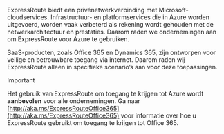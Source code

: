 ExpressRoute biedt een privénetwerkverbinding met Microsoft-cloudservices. Infrastructuur- en platformservices die in Azure worden uitgevoerd, worden vaak verbeterd als rekening wordt gehouden met de netwerkarchitectuur en prestaties. Daarom raden we ondernemingen aan om ExpressRoute voor Azure te gebruiken.

SaaS-producten, zoals Office 365 en Dynamics 365, zijn ontworpen voor veilige en betrouwbare toegang via internet.  Daarom raden wij ExpressRoute alleen in specifieke scenario’s aan voor deze toepassingen.

> [!IMPORTANT]
> Het gebruik van ExpressRoute om toegang te krijgen tot Azure wordt **aanbevolen** voor alle ondernemingen. Ga naar [http://aka.ms/ExpressRouteOffice365](http://aka.ms/ExpressRouteOffice365) voor informatie over hoe u ExpressRoute gebruikt om toegang te krijgen tot Office 365.
> 
> 

<!--HONumber=Sep16_HO4-->


